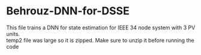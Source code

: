 # Behrouz-DNN-for-DSSE<br>
This file trains a DNN  for state estimation for IEEE 34 node system with 3 PV units.<br>
temp2 file was large so it is zipped. Make sure to unzip it before running the code<br>


